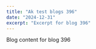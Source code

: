 ```yaml
---
title: "Ak test blogs 396"
date: "2024-12-31"
excerpt: "Excerpt for blog 396"
---
```


Blog content for blog 396